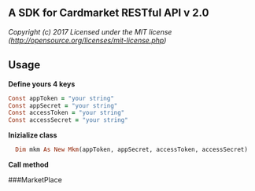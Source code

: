 ## A SDK for Cardmarket RESTful API v 2.0

*Copyright (c) 2017 Licensed under the MIT license (http://opensource.org/licenses/mit-license.php)*

## Usage

**Define yours 4 keys**
```ruby
Const appToken = "your string"
Const appSecret = "your string"
Const accessToken = "your string"
Const accessSecret = "your string"
```

**Inizialize class**
```ruby
  Dim mkm As New Mkm(appToken, appSecret, accessToken, accessSecret)
```

**Call method**

###MarketPlace
    
